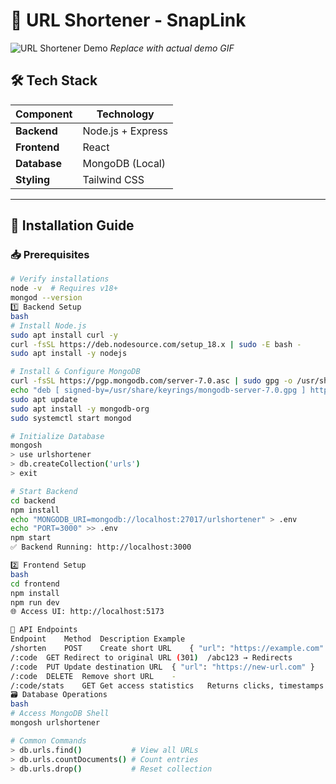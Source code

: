 # 🔗 URL Shortener - SnapLink

![URL Shortener Demo](https://example.com/demo.gif) *Replace with actual demo GIF*

## 🛠️ Tech Stack
| Component       | Technology         |
|-----------------|--------------------|
| **Backend**     | Node.js + Express  |
| **Frontend**    | React              |
| **Database**    | MongoDB (Local)    |
| **Styling**     | Tailwind CSS       |

---

## 🚀 Installation Guide

### 📥 Prerequisites
```bash
# Verify installations
node -v  # Requires v18+
mongod --version
1️⃣ Backend Setup
bash
# Install Node.js
sudo apt install curl -y
curl -fsSL https://deb.nodesource.com/setup_18.x | sudo -E bash -
sudo apt install -y nodejs

# Install & Configure MongoDB
curl -fsSL https://pgp.mongodb.com/server-7.0.asc | sudo gpg -o /usr/share/keyrings/mongodb-server-7.0.gpg --dearmor
echo "deb [ signed-by=/usr/share/keyrings/mongodb-server-7.0.gpg ] https://repo.mongodb.org/apt/ubuntu $(lsb_release -cs)/mongodb-org/7.0 multiverse" | sudo tee /etc/apt/sources.list.d/mongodb-org-7.0.list
sudo apt update
sudo apt install -y mongodb-org
sudo systemctl start mongod

# Initialize Database
mongosh
> use urlshortener
> db.createCollection('urls')
> exit

# Start Backend
cd backend
npm install
echo "MONGODB_URI=mongodb://localhost:27017/urlshortener" > .env
echo "PORT=3000" >> .env
npm start
✅ Backend Running: http://localhost:3000

2️⃣ Frontend Setup
bash
cd frontend
npm install
npm run dev
🌐 Access UI: http://localhost:5173

📡 API Endpoints
Endpoint	Method	Description	Example
/shorten	POST	Create short URL	{ "url": "https://example.com" }
/:code	GET	Redirect to original URL (301)	/abc123 → Redirects
/:code	PUT	Update destination URL	{ "url": "https://new-url.com" }
/:code	DELETE	Remove short URL	-
/:code/stats	GET	Get access statistics	Returns clicks, timestamps
🗃️ Database Operations
bash
# Access MongoDB Shell
mongosh urlshortener

# Common Commands
> db.urls.find()           # View all URLs
> db.urls.countDocuments() # Count entries
> db.urls.drop()           # Reset collection
